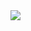 <img src="https://github.com/NagibinA/esphome-ujin-1/blob/aa294e9c2d02415486e6683f341937520395d261/Aqua%20Wi-Fi_BLE_220%D0%92_%D0%A1%D0%A3-02_R2/images/Aqua%20Wi-Fi_9.png">
